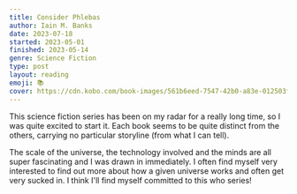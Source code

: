 ```yaml
---
title: Consider Phlebas
author: Iain M. Banks
date: 2023-07-18
started: 2023-05-01
finished: 2023-05-14
genre: Science Fiction
type: post
layout: reading
emoji: 📚
cover: https://cdn.kobo.com/book-images/561b6eed-7547-42b0-a83e-012503fa4e50/353/569/90/False/consider-phlebas-1.jpg
---
```


This science fiction series has been on my radar for a really long time, so I was quite excited to start it. Each book seems to be quite distinct from the others, carrying no particular storyline (from what I can tell).

The scale of the universe, the technology involved and the minds are all super fascinating and I was drawn in immediately. I often find myself very interested to find out more about how a given universe works and often get very sucked in. I think I'll find myself committed to this who series!

